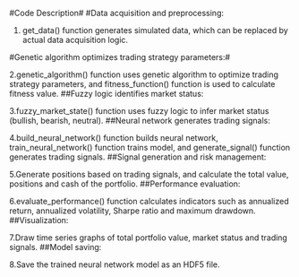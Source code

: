 #Code Description#
#Data acquisition and preprocessing:

1. get_data() function generates simulated data, which can be replaced by actual data acquisition logic.

#Genetic algorithm optimizes trading strategy parameters:#

2.genetic_algorithm() function uses genetic algorithm to optimize trading strategy parameters, and fitness_function() function is used to calculate fitness value.
##Fuzzy logic identifies market status:

3.fuzzy_market_state() function uses fuzzy logic to infer market status (bullish, bearish, neutral).
##Neural network generates trading signals:

4.build_neural_network() function builds neural network, train_neural_network() function trains model, and generate_signal() function generates trading signals.
##Signal generation and risk management:

5.Generate positions based on trading signals, and calculate the total value, positions and cash of the portfolio.
##Performance evaluation:

6.evaluate_performance() function calculates indicators such as annualized return, annualized volatility, Sharpe ratio and maximum drawdown.
##Visualization:

7.Draw time series graphs of total portfolio value, market status and trading signals.
##Model saving:

8.Save the trained neural network model as an HDF5 file.
